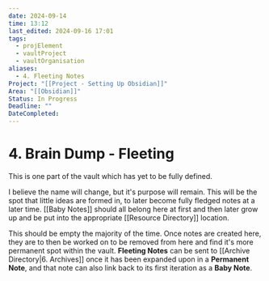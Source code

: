 ```yaml
---
date: 2024-09-14
time: 13:12
last_edited: 2024-09-16 17:01
tags:
  - projElement
  - vaultProject
  - vaultOrganisation
aliases:
  - 4. Fleeting Notes
Project: "[[Project - Setting Up Obsidian]]"
Area: "[[Obsidian]]"
Status: In Progress
Deadline: ""
DateCompleted:
---
```

# 4. Brain Dump - Fleeting
This is one part of the vault which has yet to be fully defined.

I believe the name will change, but it's purpose will remain. This will be the spot that little ideas are formed in, to later become fully fledged notes at a later time. [[Baby Notes]] should all belong here at first and then later grow up and be put into the appropriate [[Resource Directory]] location.

This should be empty the majority of the time. Once notes are created here, they are to then be worked on to be removed from here and find it's more permanent spot within the vault. **Fleeting Notes** can be sent to [[Archive Directory|6. Archives]] once it has been expanded upon in a **Permanent Note**, and that note can also link back to its first iteration as a **Baby Note**.
